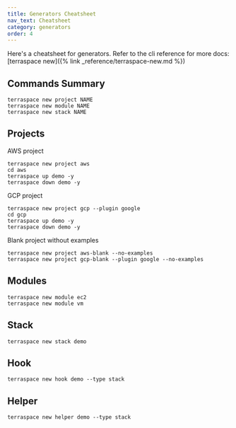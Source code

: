 ```yaml
---
title: Generators Cheatsheet
nav_text: Cheatsheet
category: generators
order: 4
---
```


Here's a cheatsheet for generators. Refer to the cli reference for more docs: [terraspace new]({% link _reference/terraspace-new.md %})

## Commands Summary

    terraspace new project NAME
    terraspace new module NAME
    terraspace new stack NAME

## Projects

AWS project

    terraspace new project aws
    cd aws
    terraspace up demo -y
    terraspace down demo -y

GCP project

    terraspace new project gcp --plugin google
    cd gcp
    terraspace up demo -y
    terraspace down demo -y

Blank project without examples

    terraspace new project aws-blank --no-examples
    terraspace new project gcp-blank --plugin google --no-examples

## Modules

    terraspace new module ec2
    terraspace new module vm

## Stack

    terraspace new stack demo

## Hook

    terraspace new hook demo --type stack

## Helper

    terraspace new helper demo --type stack
